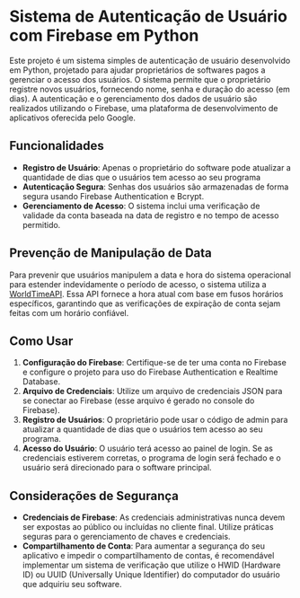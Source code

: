 <h1>Sistema de Autenticação de Usuário com Firebase em Python</h1>

<p>Este projeto é um sistema simples de autenticação de usuário desenvolvido em Python, projetado para ajudar proprietários de softwares pagos a gerenciar o acesso dos usuários. O sistema permite que o proprietário registre novos usuários, fornecendo nome, senha e duração do acesso (em dias). A autenticação e o gerenciamento dos dados de usuário são realizados utilizando o Firebase, uma plataforma de desenvolvimento de aplicativos oferecida pelo Google.</p>

<h2>Funcionalidades</h2>
<ul>
    <li><strong>Registro de Usuário</strong>: Apenas o proprietário do software pode atualizar a quantidade de dias que o usuários tem acesso ao seu programa</li>
    <li><strong>Autenticação Segura</strong>: Senhas dos usuários são armazenadas de forma segura usando Firebase Authentication e Bcrypt.</li>
    <li><strong>Gerenciamento de Acesso</strong>: O sistema inclui uma verificação de validade da conta baseada na data de registro e no tempo de acesso permitido.</li>
</ul>

<h2>Prevenção de Manipulação de Data</h2>
<p>Para prevenir que usuários manipulem a data e hora do sistema operacional para estender indevidamente o período de acesso, o sistema utiliza a <a href="https://worldtimeapi.org/">WorldTimeAPI</a>. Essa API fornece a hora atual com base em fusos horários específicos, garantindo que as verificações de expiração de conta sejam feitas com um horário confiável.</p>

<h2>Como Usar</h2>
<ol>
    <li><strong>Configuração do Firebase</strong>: Certifique-se de ter uma conta no Firebase e configure o projeto para uso do Firebase Authentication e Realtime Database.</li>
    <li><strong>Arquivo de Credenciais</strong>: Utilize um arquivo de credenciais JSON para se conectar ao Firebase (esse arquivo é gerado no console do Firebase).</li>
    <li><strong>Registro de Usuários</strong>: O proprietário pode usar o código de admin para atualizar a quantidade de dias que o usuários tem acesso ao seu programa.</li>
    <li><strong>Acesso do Usuário</strong>: O usuário terá acesso ao painel de login. Se as credenciais estiverem corretas, o programa de login será fechado e o usuário será direcionado para o software principal.</li>
</ol>

<h2>Considerações de Segurança</h2>
<ul>
    <li><strong>Credenciais de Firebase</strong>: As credenciais administrativas nunca devem ser expostas ao público ou incluídas no cliente final. Utilize práticas seguras para o gerenciamento de chaves e credenciais.</li>
    <li><strong>Compartilhamento de Conta</strong>: Para aumentar a segurança do seu aplicativo e impedir o compartilhamento de contas, é recomendável implementar um sistema de verificação que utilize o HWID (Hardware ID) ou UUID (Universally Unique Identifier) do computador do usuário que adquiriu seu software.</li>
</ul>
